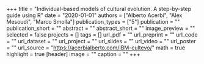 +++
title = "Individual-based models of cultural evolution. A step-by-step guide using R"
date = "2020-01-01"
authors = ["Alberto Acerbi", "Alex Mesoudi", "Marco Smolla"]
publication_types = ["5"]
publication = ""
publication_short = ""
abstract = ""
abstract_short = ""
image_preview = ""
selected = false
projects = []
tags = []
url_pdf = ""
url_preprint = ""
url_code = ""
url_dataset = ""
url_project = ""
url_slides = ""
url_video = ""
url_poster = ""
url_source = "https://acerbialberto.com/IBM-cultevo/"
math = true
highlight = true
[header]
image = ""
caption = ""
+++
